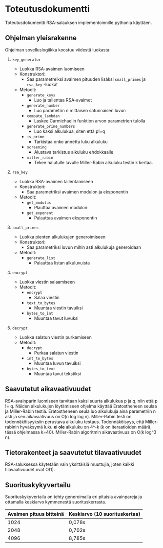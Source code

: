 # Toteutusdokumentti

Toteutusdokumentti RSA-salauksen implementoinnille pythonia käyttäen.

## Ohjelman yleisrakenne

Ohjelman sovelluslogiikka koostuu viidestä luokasta:

1. `key_generator`
   - Luokka RSA-avaimen luomiseen
   - Konstruktori:
      - Saa parametreiksi avaimen pituuden lisäksi `small_primes` ja `rsa_key` -luokat
   - Metodit:
      - `generate_keys`
          - Luo ja tallentaa RSA-avaimet
      - `generate_number`
          - Luo parametrin n mittaisen satunnaisen luvun
      - `compute_lambdan`
          - Laskee Carmichaelin funktion arvon parametrien tulolla
      - `generate_prime_numbers`
          - Luo kaksi alkulukua, siten että p!=q
      - `is_prime`
          - Tarkistaa onko annettu luku alkuluku
      - `screening`
          - Alustava tarkistus alkuluku ehdokkaalle
      - `miller_rabin`
          - Tekee halutulle luvulle Miller-Rabin alkuluku testin k kertaa.

2. `rsa_key`
    - Luokka RSA-avaimen tallentamiseen
    - Konstruktori:
        - Saa parametriksi avaimen modulon ja eksponentin
    - Metodit:
        - `get_modulus`
           - Plauttaa avaimen modulon
        - `get_exponent`
           - Palauttaa avaimen eksponentin


3. `small_primes`
    - Luokka pienten alkulukujen generoimiseen
    - Konstruktori:
        - Saa parametriksi luvun mihin asti alkulukuja generoidaan
    - Metodit:
        - `generate_list`
            - Palauttaa listan alkuluvuista


4. `encrypt`
    - Luokka viestin salaamiseen
    - Metodit:
        - `encrypt`
            - Salaa viestin
        - `text_to_bytes`
            - Muuntaa viestin tavuiksi
        - `bytes_to_int`
            - Muuntaa tavut luvuksi

5. `decrypt`
    - Luokka salatun viestin purkamiseen
    - Metodit:
        - `decrypt`
            - Purkaa salatun viestin
        - `int_to_bytes`
            - Muuntaa luvun tavuiksi
        - `bytes_to_text`
            - Muuntaa tavut tekstiksi 

## Saavutetut aikavaativuudet

RSA-avainparin luomiseen tarvitaan kaksi suurta alkulukua p ja q, niin että p != q. Näiden alkulukujen löytämiseen ohjelma käyttää Eratostheneen seulaa ja Miller-Rabin testiä. Eratostheneen seula luo alkulukuja aina parametriin n asti ja sen aikavaativuus on O(n log log n). Miller-Rabin testi on todennäköisyyksiin perustava alkuluku testaus. Todennäköisyys, että Miller-rabinin hyväksymä luku **ei ole** alkuluku on 4^-k (k on iteraatioiden määrä, tässä ohjelmassa k=40). Miller-Rabin algoritmin aikavaativuus on O(k log^3 n).

## Tietorakenteet ja saavutetut tilavaativuudet

RSA-saluksessa käytetään vain yksittäisiä muuttujia, joten kaikki tilavaativuudet ovat O(1).
           
## Suorituskykyvertailu

Suorituskykyvertailu on tehty generoimalla eri pituisia avainpareja ja ottamalla keskiarvo kymmenestä suorituskerrasta.

Avaimen pituus bitteinä | Keskiarvo (10 suorituskertaa)|
----|----------|
1024 | 0,078s
2048 | 0,702s
4096 | 8,785s

